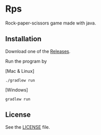 # Rps
Rock-paper-scissors game made with java.

## Installation
Download one of the [Releases](https://github.com/Covoex/Rps/releases).

Run the program by

[Mac & Linux]
```
./gradlew run
```
[Windows]
```
gradlew run
```

## License
See the [LICENSE](https://github.com/Covoex/RCP/blob/master/LICENSE) file.
